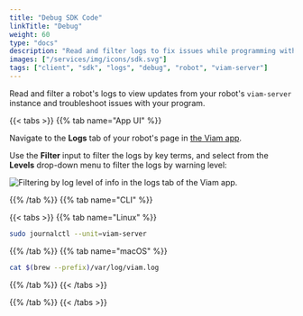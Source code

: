 ```yaml
---
title: "Debug SDK Code"
linkTitle: "Debug"
weight: 60
type: "docs"
description: "Read and filter logs to fix issues while programming with Viam's SDKs."
images: ["/services/img/icons/sdk.svg"]
tags: ["client", "sdk", "logs", "debug", "robot", "viam-server"]
---
```


Read and filter a robot's logs to view updates from your robot's `viam-server` instance and troubleshoot issues with your program.

{{< tabs >}}
{{% tab name="App UI" %}}

Navigate to the **Logs** tab of your robot's page in [the Viam app](https://app.viam.com).

 Use the **Filter** input to filter the logs by key terms, and select from the **Levels** drop-down menu to filter the logs by warning level:

![Filtering by log level of info in the logs tab of the Viam app.](../img/sdks/log-level-info.png)

{{% /tab %}}
{{% tab name="CLI" %}}

{{< tabs >}}
{{% tab name="Linux" %}}

```sh {id="terminal-prompt" class="command-line" data-prompt="$"}
sudo journalctl --unit=viam-server
```

{{% /tab %}}
{{% tab name="macOS" %}}

```sh {id="terminal-prompt" class="command-line" data-prompt="$"}
cat $(brew --prefix)/var/log/viam.log
```

{{% /tab %}}
{{< /tabs >}}

{{% /tab %}}
{{< /tabs >}}
